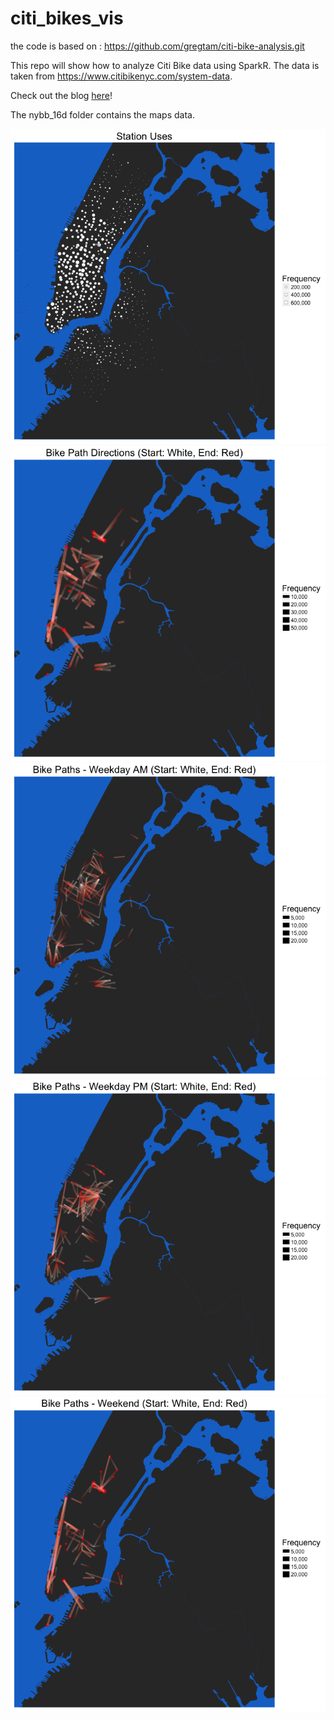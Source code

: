 # citi_bikes_vis

the code is based on :
https://github.com/gregtam/citi-bike-analysis.git



This repo will show how to analyze Citi Bike data using SparkR. The data is taken from https://www.citibikenyc.com/system-data.

Check out the blog [here](https://content.pivotal.io/blog/using-sparkr-to-analyze-citi-bike-data)!

The nybb_16d folder contains the maps data.

![Station Uses](/plots/station_uses.png)
![Bike Paths](/plots/citi_bike_paths_dir.png)
![Bike Paths (Weekday AM)](/plots/citi_bike_paths_dir_wkdy_am.png)
![Bike Paths (Weekday PM)](/plots/citi_bike_paths_dir_wkdy_pm.png)
![Bike Paths (Weekend)](/plots/citi_bike_paths_dir_wknd.png)
